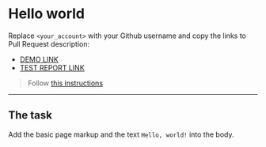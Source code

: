 # Hello world
Replace `<your_account>` with your Github username and copy the links to Pull Request description:
- [DEMO LINK](https://ABfeMate.github.io/layout_hello-world/)
- [TEST REPORT LINK](https://ABfeMate.github.io/layout_hello-world/report/html_report/)

> Follow [this instructions](https://mate-academy.github.io/layout_task-guideline/#how-to-solve-the-layout-tasks-on-github)
___

## The task
Add the basic page markup and the text `Hello, world!` into the body.

